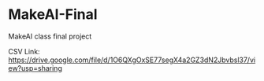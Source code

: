 # MakeAI-Final

MakeAI class final project

CSV Link: <https://drive.google.com/file/d/1O6QXgOxSE77segX4a2GZ3dN2Jbvbsl37/view?usp=sharing>
